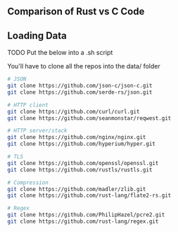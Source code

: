 
## Comparison of Rust vs C Code


## Loading Data

TODO Put the below into a .sh script

You'll have to clone all the repos into the data/ folder

```bash
# JSON
git clone https://github.com/json-c/json-c.git
git clone https://github.com/serde-rs/json.git

# HTTP client
git clone https://github.com/curl/curl.git
git clone https://github.com/seanmonstar/reqwest.git

# HTTP server/stack
git clone https://github.com/nginx/nginx.git
git clone https://github.com/hyperium/hyper.git

# TLS
git clone https://github.com/openssl/openssl.git
git clone https://github.com/rustls/rustls.git

# Compression
git clone https://github.com/madler/zlib.git
git clone https://github.com/rust-lang/flate2-rs.git

# Regex
git clone https://github.com/PhilipHazel/pcre2.git
git clone https://github.com/rust-lang/regex.git
```
